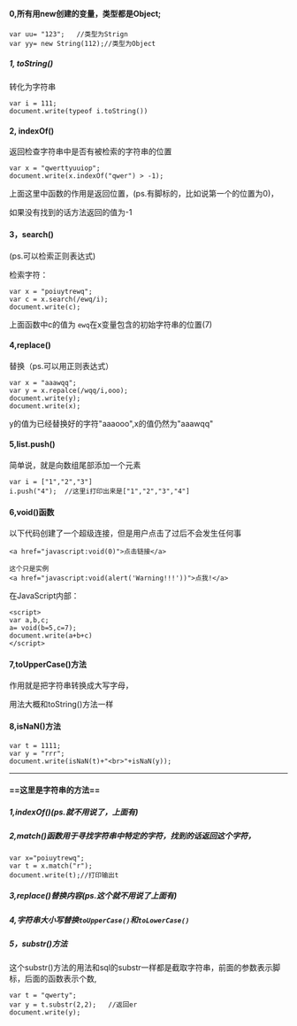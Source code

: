 #### 0,所有用new创建的变量，类型都是Object;
```
var uu= "123";   //类型为Strign
var yy= new String(112);//类型为Object

```

##### 1, toString()
转化为字符串
```
var i = 111;
document.write(typeof i.toString())
```

#### 2, indexOf()
返回检查字符串中是否有被检索的字符串的位置
```
var x = "qwerttyuuiop";
document.write(x.indexOf("qwer") > -1);
```
上面这里中函数的作用是返回位置，(ps.有脚标的，比如说第一个的位置为0)，

如果没有找到的话方法返回的值为-1

#### 3，search()
(ps.可以检索正则表达式)

检索字符：
```
var x = "poiuytrewq";
var c = x.search(/ewq/i);
document.write(c);  
```
上面函数中c的值为 `ewq`在x变量包含的初始字符串的位置(7)

#### 4,replace()
替换（ps.可以用正则表达式）

```
var x = "aaawqq";
var y = x.repalce(/wqq/i,ooo);
document.write(y);
document.write(x);
```
y的值为已经替换好的字符"aaaooo",x的值仍然为"aaawqq"

#### 5,list.push()
简单说，就是向数组尾部添加一个元素
```
var i = ["1","2","3"]
i.push("4");  //这里i打印出来是["1","2","3","4"]
```

#### 6,void()函数
以下代码创建了一个超级连接，但是用户点击了过后不会发生任何事
```
<a href="javascript:void(0)">点击链接</a>
```
```
这个只是实例
<a href="javascript:void(alert('Warning!!!'))">点我!</a>
```
在JavaScript内部：
```
<script>
var a,b,c;
a= void(b=5,c=7);
document.write(a+b+c)
</script>
```

#### 7,toUpperCase()方法
作用就是把字符串转换成大写字母，

用法大概和toString()方法一样

#### 8,isNaN()方法
```
var t = 1111;
var y = "rrr";
document.write(isNaN(t)+"<br>"+isNaN(y));
```

---
#### ==这里是字符串的方法==
##### 1,indexOf()(ps.就不用说了，上面有)
##### 2,match()函数用于寻找字符串中特定的字符，找到的话返回这个字符，
```
var x="poiuytrewq";
var t = x.match("r");
document.write(t);//打印输出t
```

##### 3,replace()替换内容(ps.这个就不用说了上面有)

##### 4,字符串大小写替换`toUpperCase()`和`toLowerCase()`

##### 5，substr()方法
这个substr()方法的用法和sql的substr一样都是截取字符串，前面的参数表示脚标，后面的函数表示个数,

```
var t = "qwerty";
var y = t.substr(2,2);   //返回er
document.write(y);   
```